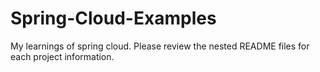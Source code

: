 # Spring-Cloud-Examples

My learnings of spring cloud. Please review the nested README files for each project information.
